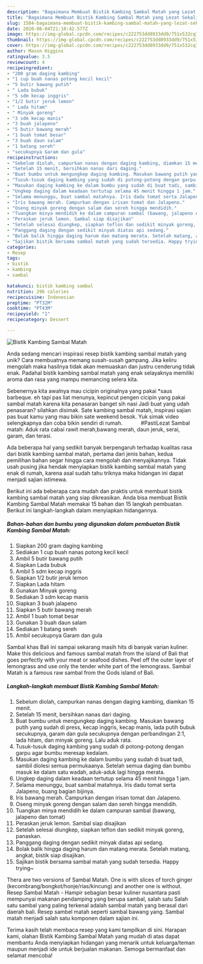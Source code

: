 ```yaml
---
description: "Bagaimana Membuat Bistik Kambing Sambal Matah yang Lezat Sekali"
title: "Bagaimana Membuat Bistik Kambing Sambal Matah yang Lezat Sekali"
slug: 1584-bagaimana-membuat-bistik-kambing-sambal-matah-yang-lezat-sekali
date: 2020-06-04T21:10:42.577Z
image: https://img-global.cpcdn.com/recipes/c222753dd8933dd9/751x532cq70/bistik-kambing-sambal-matah-foto-resep-utama.jpg
thumbnail: https://img-global.cpcdn.com/recipes/c222753dd8933dd9/751x532cq70/bistik-kambing-sambal-matah-foto-resep-utama.jpg
cover: https://img-global.cpcdn.com/recipes/c222753dd8933dd9/751x532cq70/bistik-kambing-sambal-matah-foto-resep-utama.jpg
author: Mason Higgins
ratingvalue: 3.5
reviewcount: 4
recipeingredient:
- "200 gram daging kambing"
- "1 cup buah nanas potong kecil kecil"
- "5 butir bawang putih"
- " Lada bubuk"
- "5 sdm kecap inggris"
- "1/2 butir jeruk lemon"
- " Lada hitam"
- " Minyak goreng"
- "3 sdm kecap manis"
- "3 buah jalapeno"
- "5 butir bawang merah"
- "1 buah tomat besar"
- "3 buah daun salam"
- "1 batang sereh"
- "secukupnya Garam dan gula"
recipeinstructions:
- "Sebelum diolah, campurkan nanas dengan daging kambing, diamkan 15 menit."
- "Setelah 15 menit, bersihkan nanas dari daging."
- "Buat bumbu untuk mengungkep daging kambing. Masukan bawang putih yang sudah di press, kecap inggris, kecap manis, lada putih bubuk secukupnya, garam dan gula secukupnya dengan perbandingan 2:1, lada hitam, dan minyak goreng. Lalu aduk rata."
- "Tusuk-tusuk daging kambing yang sudah di potong-potong dengan garpu agar bumbu meresap kedalam."
- "Masukan daging kambing ke dalam bumbu yang sudah di buat tadi, sambil diolesi semua permukaanya. Setelah semua daging dan bumbu masuk ke dalam satu wadah, aduk-aduk lagi hingga merata."
- "Ungkep daging dalam keadaan tertutup selama 45 menit hingga 1 jam."
- "Selama menunggu, buat sambal matahnya. Iris dadu tomat serta Jalapeno, buang bagian bijinya."
- "Iris bawang merah. Campurkan dengan irisan tomat dan Jalapeno."
- "Oseng minyak goreng dengan salam dan sereh hingga mendidih."
- "Tuangkan minya mendidih ke dalam campuran sambal (bawang, jalapeno dan tomat)"
- "Peraskan jeruk lemon. Sambal siap disajikan"
- "Setelah selesai diungkep, siapkan teflon dan sedikit minyak goreng, panaskan."
- "Panggang daging dengan sedikit minyak diatas api sedang."
- "Bolak balik hingga daging harum dan matang merata. Setelah matang, angkat, bistik siap disajikan."
- "Sajikan bistik bersama sambal matah yang sudah tersedia. Happy trying~"
categories:
- Resep
tags:
- bistik
- kambing
- sambal

katakunci: bistik kambing sambal 
nutrition: 296 calories
recipecuisine: Indonesian
preptime: "PT32M"
cooktime: "PT43M"
recipeyield: "1"
recipecategory: Dessert

---
```



![Bistik Kambing Sambal Matah](https://img-global.cpcdn.com/recipes/c222753dd8933dd9/751x532cq70/bistik-kambing-sambal-matah-foto-resep-utama.jpg)

Anda sedang mencari inspirasi resep bistik kambing sambal matah yang unik? Cara membuatnya memang susah-susah gampang. Jika keliru mengolah maka hasilnya tidak akan memuaskan dan justru cenderung tidak enak. Padahal bistik kambing sambal matah yang enak selayaknya memiliki aroma dan rasa yang mampu memancing selera kita.

Sebenernya kita awalnya mau cicipin originalnya yang pakai *saus barbeque. eh tapi pas liat menunya, kepincut pengen cicipin yang pakai sambal matah karena kita penasaran banget sih nasi Jadi buat yang udah penasaran? silahkan disimak. Sate kambing sambal matah, inspirasi sajian pas buat kamu yang mau bikin sate weekend besok. Yuk simak video selengkapnya dan coba bikin sendiri di rumah. ⠀⠀⠀⠀ #PastiLezat Sambal matah: Aduk rata cabai rawit merah,bawang merah, daun jeruk, serai, garam, dan terasi.

Ada beberapa hal yang sedikit banyak berpengaruh terhadap kualitas rasa dari bistik kambing sambal matah, pertama dari jenis bahan, kedua pemilihan bahan segar hingga cara mengolah dan menyajikannya. Tidak usah pusing jika hendak menyiapkan bistik kambing sambal matah yang enak di rumah, karena asal sudah tahu triknya maka hidangan ini dapat menjadi sajian istimewa.


Berikut ini ada beberapa cara mudah dan praktis untuk membuat bistik kambing sambal matah yang siap dikreasikan. Anda bisa membuat Bistik Kambing Sambal Matah memakai 15 bahan dan 15 langkah pembuatan. Berikut ini langkah-langkah dalam menyiapkan hidangannya.

<!--inarticleads1-->

##### Bahan-bahan dan bumbu yang digunakan dalam pembuatan Bistik Kambing Sambal Matah:

1. Siapkan 200 gram daging kambing
1. Sediakan 1 cup buah nanas potong kecil kecil
1. Ambil 5 butir bawang putih
1. Siapkan  Lada bubuk
1. Ambil 5 sdm kecap inggris
1. Siapkan 1/2 butir jeruk lemon
1. Siapkan  Lada hitam
1. Gunakan  Minyak goreng
1. Sediakan 3 sdm kecap manis
1. Siapkan 3 buah jalapeno
1. Siapkan 5 butir bawang merah
1. Ambil 1 buah tomat besar
1. Gunakan 3 buah daun salam
1. Sediakan 1 batang sereh
1. Ambil secukupnya Garam dan gula


Sambal khas Bali ini sampai sekarang masih hits di banyak varian kuliner. Make this delicious and famous sambal matah from the island of Bali that goes perfectly with your meat or seafood dishes. Peel off the outer layer of lemongrass and use only the tender white part of the lemongrass. Sambal Matah is a famous raw sambal from the Gods island of Bali. 

<!--inarticleads2-->

##### Langkah-langkah membuat Bistik Kambing Sambal Matah:

1. Sebelum diolah, campurkan nanas dengan daging kambing, diamkan 15 menit.
1. Setelah 15 menit, bersihkan nanas dari daging.
1. Buat bumbu untuk mengungkep daging kambing. Masukan bawang putih yang sudah di press, kecap inggris, kecap manis, lada putih bubuk secukupnya, garam dan gula secukupnya dengan perbandingan 2:1, lada hitam, dan minyak goreng. Lalu aduk rata.
1. Tusuk-tusuk daging kambing yang sudah di potong-potong dengan garpu agar bumbu meresap kedalam.
1. Masukan daging kambing ke dalam bumbu yang sudah di buat tadi, sambil diolesi semua permukaanya. Setelah semua daging dan bumbu masuk ke dalam satu wadah, aduk-aduk lagi hingga merata.
1. Ungkep daging dalam keadaan tertutup selama 45 menit hingga 1 jam.
1. Selama menunggu, buat sambal matahnya. Iris dadu tomat serta Jalapeno, buang bagian bijinya.
1. Iris bawang merah. Campurkan dengan irisan tomat dan Jalapeno.
1. Oseng minyak goreng dengan salam dan sereh hingga mendidih.
1. Tuangkan minya mendidih ke dalam campuran sambal (bawang, jalapeno dan tomat)
1. Peraskan jeruk lemon. Sambal siap disajikan
1. Setelah selesai diungkep, siapkan teflon dan sedikit minyak goreng, panaskan.
1. Panggang daging dengan sedikit minyak diatas api sedang.
1. Bolak balik hingga daging harum dan matang merata. Setelah matang, angkat, bistik siap disajikan.
1. Sajikan bistik bersama sambal matah yang sudah tersedia. Happy trying~


Thera are two versions of Sambal Matah. One is with slices of torch ginger (kecombrang/bongkot/honje/rias/kincung) and another one is without. Resep Sambal Matah - Hampir sebagian besar kuliner nusantara pasti mempunyai makanan pendamping yang berupa sambal, salah satu Salah satu sambal yang paling terkenal adalah sambal matah yang berasal dari daerah bali. Resep sambel matah seperti sambal bawang yang. Sambal matah menjadi salah satu komponen dalam sajian ini. 

Terima kasih telah membaca resep yang kami tampilkan di sini. Harapan kami, olahan Bistik Kambing Sambal Matah yang mudah di atas dapat membantu Anda menyiapkan hidangan yang menarik untuk keluarga/teman maupun menjadi ide untuk berjualan makanan. Semoga bermanfaat dan selamat mencoba!
